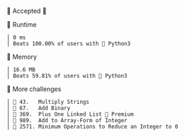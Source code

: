 Accepted 🎉


󰓅 Runtime

	│ 0 ms
	│ Beats 100.00% of users with  Python3


󰍛 Memory

	│ 16.6 MB
	│ Beats 59.81% of users with  Python3


 More challenges

	│ 󱓻 43.   Multiply Strings
	│ 󱓻 67.   Add Binary
	│ 󱓻 369.  Plus One Linked List  Premium
	│ 󱓻 989.  Add to Array-Form of Integer
	│ 󱓻 2571. Minimum Operations to Reduce an Integer to 0
